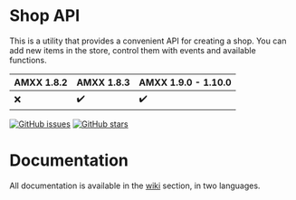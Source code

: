 # Shop API
 This is a utility that provides a convenient API for creating a shop. You can add new items in the store, control them with events and available functions.

|AMXX 1.8.2 | AMXX 1.8.3 |  AMXX 1.9.0 - 1.10.0 | 
|---------|-------|--- |
|❌      | ✔️    |✔️  | 

[![GitHub issues](https://img.shields.io/github/issues/KaidoRen/ShopAPI.svg?longCache=true&style=flat-square)](https://github.com/KaidoRen/ShopAPI/issues)
[![GitHub stars](https://img.shields.io/github/stars/KaidoRen/ShopAPI.svg?longCache=true&style=flat-square)](https://github.com/KaidoRen/ShopAPI/stargazers)

# Documentation
All documentation is available in the [wiki](https://github.com/KaidoRen/ShopAPI/wiki) section, in two languages.